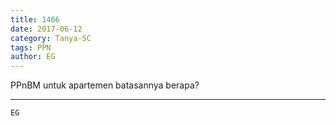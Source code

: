 ```yaml
---
title: 1466
date: 2017-06-12
category: Tanya-SC
tags: PPN
author: EG
---
```


PPnBM untuk apartemen batasannya berapa?

---



`EG`
